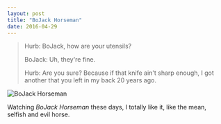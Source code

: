 ```yaml
---
layout: post
title: "BoJack Horseman"
date: 2016-04-29
---
```


> Hurb: BoJack, how are your utensils?
>
> BoJack: Uh, they're fine.
>
> Hurb: Are you sure? Because if that knife ain't sharp enough, I got another that you left in my back 20 years ago.

![BoJack Horseman](/assets/img/20160429-1.jpg)

Watching *BoJack Horseman* these days, I totally like it, like the mean, selfish and evil horse.
